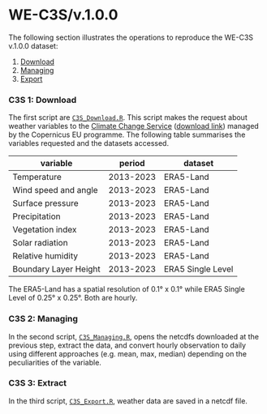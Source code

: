 # WE-C3S/v.1.0.0

The following section illustrates the operations to reproduce the WE-C3S v.1.0.0 dataset:

1. [Download](#C3S-1-Download)
2. [Managing](#C3S-2-Managing)
3. [Export](#C3S-3-Export)

### C3S 1: Download

The first script are [`C3S_Download.R`](script/C3S_Download.R). This script makes the request about weather variables to the [Climate Change Service](https://cds.climate.copernicus.eu) ([download link](https://eeadmz1-cws-wp-air02-dev.azurewebsites.net/download-data/)) managed by the Copernicus EU programme. The following table summarises the variables requested and the datasets accessed.

| **variable**          | **period** | **dataset**       |
|-----------------------|------------|-------------------|
| Temperature           | 2013-2023  | ERA5-Land         |
| Wind speed and angle  | 2013-2023  | ERA5-Land         |
| Surface pressure      | 2013-2023  | ERA5-Land         |
| Precipitation         | 2013-2023  | ERA5-Land         |
| Vegetation index      | 2013-2023  | ERA5-Land         |
| Solar radiation       | 2013-2023  | ERA5-Land         |
| Relative humidity     | 2013-2023  | ERA5-Land         |
| Boundary Layer Height | 2013-2023  | ERA5 Single Level |

The ERA5-Land has a spatial resolution of 0.1° x 0.1° while ERA5 Single Level of 0.25° x 0.25°. Both are hourly.

### C3S 2: Managing

In the second script, [`C3S_Managing.R`](script/C3S_Managing.R), opens the netcdfs downloaded at the previous step, extract the data, and convert hourly observation to daily using different approaches (e.g. mean, max, median) depending on the peculiarities of the variable.

### C3S 3: Extract  

In the third script, [`C3S_Export.R`](script/C3S_Export.R), weather data are saved in a netcdf file.

